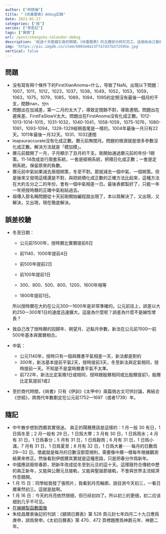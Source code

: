 ```yaml
---
author: ["柯棋瀚"]
title: "《尙書曆表》debug記錄"
date: 2021-01-17
categories: ["經"]
series: ["雩若記"]
tags: ["厤筭"]
url: /post/shangshu-calendar-debug
description: '經過十天廢寢忘食的閉關，《尙書曆表》的主體部分終於完工。這是給自己看的debug記錄，沒什麼價値。《尙書曆表》暫時不在博客上發了，想看下能不能發表。'
img: 'https://pic.imgdb.cn/item/6003e0a13ffa7d37b372595e.jpg'
vertical: false
---
```


## 問題

- 没有寫有㒳个條件下的FirstXianAnoma=什么，导致了NaN。出現以下問題：1007，1011，1012，1023，1037，1038，1049，1052，1053，1059，1063，1075，1079，1085，1089，1094，1095的定朔沒有最後一個月的干支，閏餘nan，分n
- 問題出在加減差，第一二月的太大了，導致定閏餘不對，導致連閏。問題出在遲疾差、FirstFaSlowV太大。問題出在FirstAnoma沒有化成正數。1012-1013-1014-1015，1031-1032，1040-1041，1058-1059，1075-1076，1080-1081，1093-1094，1328-1329經朔首尾是一樣的。1004年最後一月只有22天。1011年最後一月32天。1031、1032連閏
- leapsuraccurate沒有化成正數。曆元前無閏月。問題的根源就是很多參數沒化成正數。解決方法就是「模加模」。
- 曆元前錯開了一月，子月顯示了丑月的干支。剛開始通過曆元前的年份-1朔策。11-14改成並行兩套系統，一套是經朔系統，把積日化成正數；一套是定朔系統，保留原來的負數。
- 曆元前中氣如果減去兩個朔策，冬至不對。那就減去一個中氣、一個朔策。但是後來又發現這樣還是不對，與把統積化成正數的正確方法比起來，這種方法在大約五分之二的年份，會有一個中氣相差一日。最後表都製好了，只能一年一年把授時曆的正確中氣粘貼過去。
- 祖傳入蔀名稱問題從十天前剛開始編程就出現了，本以爲解決了，又出現，又解決，又出現，現在徹底解決。

## 誤差校驗

- 冬至日期：

  - 公元前1500年，授時曆比實曆提前6日
  - 前1140、1000年提前4日

  - 前500年提前2日
  - 前100年提前1日
  - 300、800、500、800、1200、1600年相等
  - 1800年提前1日。

  所以授時曆在大約在公元300—1600年是非常準確的。公元前往上，誤差以大約250—300年1日的速度迅速擴大。這是為什麼呢？誤差為什麼不是線性增長？

- 我自己改了授時曆的回歸年、朔望月、近點月參數，新法在公元前1500—前500年基本與實曆相合。
- 中氣：
  - 公元1140年，授時只有一個與曆書平氣相差一天，新法都是對的
  - 300年，新法基本提前平氣2天，授時提前3天，冬至新法與定氣相同，授時提前一天。不知是不是當時曆書平氣不太準。
  - 前722年，新法比定氣晚1日或相同，授時跟殷曆相同或比殷曆提前1，殷曆比定氣提前1或2

- 至於商代時間，《尙書》只有《伊訓》《太甲中》兩篇僞古文可供討論，再結合《世經》，將商代年數劃定在公元前1752—1697（或者1739）年。

## 隨記

- 中午散步想到西曆其實很迷。 眞正的陽曆應該是這樣的：1 月一般 30 有日，1 日爲冬至；2 月一般有 29 日，1 日爲大寒；3 月有 30 日，1 日爲雨水；4 月有 31 日，1 日爲春分；5 月有 31 日，1 日爲穀雨；6 月有 31 日，1 日爲小滿，7 月有 31 日，1 日爲夏至；8 月有 32 日，1 日爲大暑⋯⋯每月的日數爲 29—32 日。壞處就是每月的日數沒那麼規則，需要像中曆一樣每年根據觀測結果來修正。然後看到伊朗曆其實就是這種思路，只是把春分作爲新年。
- 中國應該廢除春節，把新年改成從冬至到元旦的這十天。這樣旣符合傳統中歷的眞正新年，又能與公曆元旦接軌，又能與聖誕節接軌，不會與世界主流經濟作息錯開。
- 1 月 15 日：同學給我發了張照片，我看到月亮輪廓，說目測今天初三，一看日曆果然初三。這就是朏啊。
- 1 月 16 日：今天的月亮依然很细，但已经初四了。所以初三的更细，初二应该细到几乎不可见。
- [在線繪製函數圖像](https://www.desmos.com/calculator)
- 朱桂昌曆表後記的刊誤：《顓頊日曆表》第 528 頁元封七年四月二十九日應爲庚申，誤爲癸申。《太初日曆表》第 470、472 頁標題應爲神爵元年、神爵二年。
